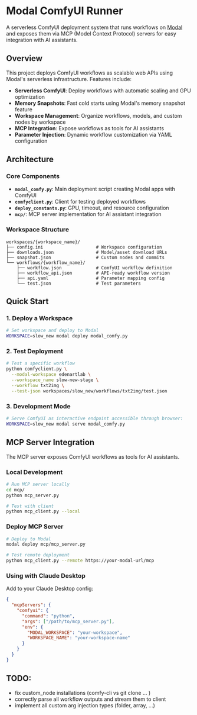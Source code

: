 # Modal ComfyUI Runner

A serverless ComfyUI deployment system that runs workflows on [Modal](https://modal.com) and exposes them via MCP (Model Context Protocol) servers for easy integration with AI assistants.

## Overview

This project deploys ComfyUI workflows as scalable web APIs using Modal's serverless infrastructure. Features include:

- **Serverless ComfyUI**: Deploy workflows with automatic scaling and GPU optimization
- **Memory Snapshots**: Fast cold starts using Modal's memory snapshot feature
- **Workspace Management**: Organize workflows, models, and custom nodes by workspace
- **MCP Integration**: Expose workflows as tools for AI assistants
- **Parameter Injection**: Dynamic workflow customization via YAML configuration

## Architecture

### Core Components

- **`modal_comfy.py`**: Main deployment script creating Modal apps with ComfyUI
- **`comfyclient.py`**: Client for testing deployed workflows
- **`deploy_constants.py`**: GPU, timeout, and resource configuration
- **`mcp/`**: MCP server implementation for AI assistant integration

### Workspace Structure

```
workspaces/{workspace_name}/
├── config.ini                    # Workspace configuration
├── downloads.json                # Model/asset download URLs
├── snapshot.json                 # Custom nodes and commits
└── workflows/{workflow_name}/
    ├── workflow.json             # ComfyUI workflow definition
    ├── workflow_api.json         # API-ready workflow version
    ├── api.yaml                  # Parameter mapping config
    └── test.json                 # Test parameters
```

## Quick Start

### 1. Deploy a Workspace

```bash
# Set workspace and deploy to Modal
WORKSPACE=slow_new modal deploy modal_comfy.py
```

### 2. Test Deployment

```bash
# Test a specific workflow
python comfyclient.py \
  --modal-workspace edenartlab \
  --workspace_name slow-new-stage \
  --workflow txt2img \
  --test-json workspaces/slow_new/workflows/txt2img/test.json
```

### 3. Development Mode

```bash
# Serve ComfyUI as interactive endpoint accessible through browser:
WORKSPACE=slow_new modal serve modal_comfy.py
```


## MCP Server Integration

The MCP server exposes ComfyUI workflows as tools for AI assistants.

### Local Development

```bash
# Run MCP server locally
cd mcp/
python mcp_server.py

# Test with client
python mcp_client.py --local
```

### Deploy MCP Server

```bash
# Deploy to Modal
modal deploy mcp/mcp_server.py

# Test remote deployment
python mcp_client.py --remote https://your-modal-url/mcp
```

### Using with Claude Desktop

Add to your Claude Desktop config:

```json
{
  "mcpServers": {
    "comfyui": {
      "command": "python",
      "args": ["/path/to/mcp_server.py"],
      "env": {
        "MODAL_WORKSPACE": "your-workspace",
        "WORKSPACE_NAME": "your-workspace-name"
      }
    }
  }
}
```


## TODO:

- fix custom_node installations (comfy-cli vs git clone ... )
- correctly parse all workflow outputs and stream them to client
- implement all custom arg injection types (folder, array, ...)